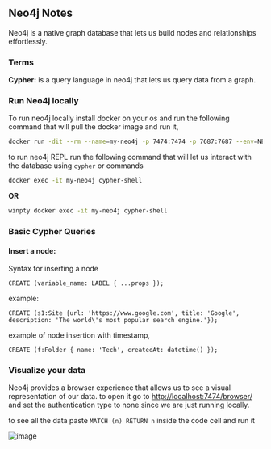 ## Neo4j Notes

Neo4j is a native graph database that lets us build nodes and relationships effortlessly.

### Terms 

**Cypher:** is a query language in neo4j that lets us query data from a graph.

### Run Neo4j locally

To run neo4j locally install docker on your os and run the following command that will pull the docker image and run it,

```bash
docker run -dit --rm --name=my-neo4j -p 7474:7474 -p 7687:7687 --env=NEO4J_AUT
```

to run neo4j REPL run the following command that will let us interact with the database using `cypher` or commands 

```bash
docker exec -it my-neo4j cypher-shell
```

**OR**

```bash
winpty docker exec -it my-neo4j cypher-shell
```

### Basic Cypher Queries

#### Insert a node:

Syntax for inserting a node

```cypher
CREATE (variable_name: LABEL { ...props });
```

example:

```cypher
CREATE (s1:Site {url: 'https://www.google.com', title: 'Google', description: 'The world\'s most popular search engine.'});
```

example of node insertion with timestamp,

```cypher
CREATE (f:Folder { name: 'Tech', createdAt: datetime() });
```


### Visualize your data

Neo4j provides a browser experience that allows us to see a visual representation of our data. to open it go to [http://localhost:7474/browser/](http://localhost:7474/browser/) and set the authentication type to none since we are just running locally.

to see all the data paste `MATCH (n) RETURN n` inside the code cell and run it

![image](https://github.com/user-attachments/assets/7381aa19-924e-44cc-a882-bc6bdd3f51c6)


